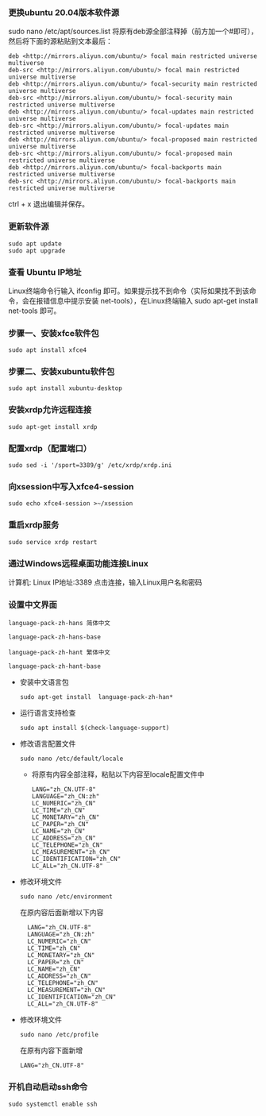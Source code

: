 ### 更换ubuntu 20.04版本软件源

sudo nano /etc/apt/sources.list
将原有deb源全部注释掉（前方加一个#即可），然后将下面的源粘贴到文本最后：

    deb <http://mirrors.aliyun.com/ubuntu/> focal main restricted universe multiverse
    deb-src <http://mirrors.aliyun.com/ubuntu/> focal main restricted universe multiverse
    deb <http://mirrors.aliyun.com/ubuntu/> focal-security main restricted universe multiverse
    deb-src <http://mirrors.aliyun.com/ubuntu/> focal-security main restricted universe multiverse
    deb <http://mirrors.aliyun.com/ubuntu/> focal-updates main restricted universe multiverse
    deb-src <http://mirrors.aliyun.com/ubuntu/> focal-updates main restricted universe multiverse
    deb <http://mirrors.aliyun.com/ubuntu/> focal-proposed main restricted universe multiverse
    deb-src <http://mirrors.aliyun.com/ubuntu/> focal-proposed main restricted universe multiverse
    deb <http://mirrors.aliyun.com/ubuntu/> focal-backports main restricted universe multiverse
    deb-src <http://mirrors.aliyun.com/ubuntu/> focal-backports main restricted universe multiverse

ctrl + x 退出编辑并保存。

### 更新软件源

    sudo apt update
    sudo apt upgrade

### 查看 Ubuntu IP地址

Linux终端命令行输入 ifconfig 即可。如果提示找不到命令（实际如果找不到该命令，会在报错信息中提示安装 net-tools），在Linux终端输入 sudo apt-get install net-tools 即可。

### 步骤一、安装xfce软件包

    sudo apt install xfce4

### 步骤二、安装xubuntu软件包

    sudo apt install xubuntu-desktop

### 安装xrdp允许远程连接

    sudo apt-get install xrdp

### 配置xrdp（配置端口）

    sudo sed -i '/sport=3389/g' /etc/xrdp/xrdp.ini

### 向xsession中写入xfce4-session

    sudo echo xfce4-session >~/xsession

### 重启xrdp服务

    sudo service xrdp restart

### 通过Windows远程桌面功能连接Linux

计算机: Linux IP地址:3389
点击连接，输入Linux用户名和密码

### 设置中文界面

    language-pack-zh-hans 简体中文

    language-pack-zh-hans-base

    language-pack-zh-hant 繁体中文

    language-pack-zh-hant-base

- 安装中文语言包

      sudo apt-get install  language-pack-zh-han*

- 运行语言支持检查
  
      sudo apt install $(check-language-support)

- 修改语言配置文件

      sudo nano /etc/default/locale

  - 将原有内容全部注释，粘贴以下内容至locale配置文件中

        LANG="zh_CN.UTF-8"
        LANGUAGE="zh_CN:zh"
        LC_NUMERIC="zh_CN"
        LC_TIME="zh_CN"
        LC_MONETARY="zh_CN"
        LC_PAPER="zh_CN"
        LC_NAME="zh_CN"
        LC_ADDRESS="zh_CN"
        LC_TELEPHONE="zh_CN"
        LC_MEASUREMENT="zh_CN"
        LC_IDENTIFICATION="zh_CN"
        LC_ALL="zh_CN.UTF-8"

- 修改环境文件

      sudo nano /etc/environment

  在原内容后面新增以下内容

        LANG="zh_CN.UTF-8"
        LANGUAGE="zh_CN:zh"
        LC_NUMERIC="zh_CN"
        LC_TIME="zh_CN"
        LC_MONETARY="zh_CN"
        LC_PAPER="zh_CN"
        LC_NAME="zh_CN"
        LC_ADDRESS="zh_CN"
        LC_TELEPHONE="zh_CN"
        LC_MEASUREMENT="zh_CN"
        LC_IDENTIFICATION="zh_CN"
        LC_ALL="zh_CN.UTF-8"  

- 修改环境文件

      sudo nano /etc/profile  

  在原有内容下面新增 
    
      LANG="zh_CN.UTF-8"  

### 开机自动启动ssh命令

    sudo systemctl enable ssh
